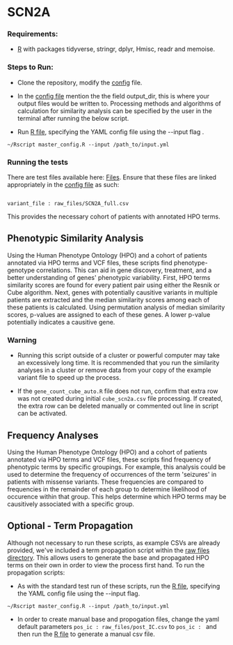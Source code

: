 # SCN2A

### Requirements:
* [R](https://www.r-project.org/) with packages tidyverse, stringr, dplyr, Hmisc, readr and memoise.

### Steps to Run:
* Clone the repository, modify the [config](https://github.com/helbig-lab/SCN2A/blob/master/input.yml) file.

* In the [config file](https://github.com/helbig-lab/SCN2A/blob/master/input.yml) mention the the field output_dir, this is where your output files would be written to.  Processing methods and algorithms of calculation for similarity analysis can be specified by the user in the terminal after running the below script. 

* Run [R file](https://github.com/helbig-lab/SCN2A/blob/master/master_config.R), specifying the YAML config file using the --input flag .

```
~/Rscript master_config.R --input /path_to/input.yml
```

### Running the tests
There are test files available here: [Files](https://github.com/helbig-lab/SCN2A/tree/master/raw_files). Ensure that these files are linked appropriately in the [config file](https://github.com/helbig-lab/SCN2A/blob/master/input.yml) as such:

```

variant_file : raw_files/SCN2A_full.csv 

```

This provides the necessary cohort of patients with annotated HPO terms.

## Phenotypic Similarity Analysis
Using the Human Phenotype Ontology (HPO) and a cohort of patients annotated via HPO terms and VCF files, these scripts find phenotype-genotype correlations. This can aid in gene discovery, treatment, and a better understanding of genes' phenotypic variability. First, HPO terms similarity scores are found for every patient pair using either the Resnik or Cube algorithm. Next, genes with potentially causitive variants in multiple patients are extracted and the median similarity scores among each of these patients is calculated. Using permutation analysis of median similarity scores, p-values are assigned to each of these genes. A lower p-value potentially indicates a causitive gene.

### Warning
* Running this script outside of a cluster or powerful computer may take an excessively long time.  It is recommended that you run the similarity analyses in a cluster or remove data from your copy of the example variant file to speed up the process.

* If the ```gene_count_cube_auto.R``` file does not run, confirm that extra row was not created during initial ```cube_scn2a.csv``` file processing.  If created, the extra row can be deleted manually or commented out line in script can be activated.


## Frequency Analyses
Using the Human Phenotype Ontology (HPO) and a cohort of patients annotated via HPO terms and VCF files, these scripts find frequency of phenotypic terms by specific groupings. For example, this analysis could be used to determine the frequency of occurrences of the term 'seizures' in patients with missense variants.  These frequencies are compared to frequencies in the remainder of each group to determine likelihood of occurence within that group. This helps determine which HPO terms may be causitively associated with a specific group. 

## Optional - Term Propagation
Although not necessary to run these scripts, as example CSVs are already provided, we've included a term propagation script within the [raw files directory](https://github.com/helbig-lab/SCN2A/tree/master/raw_files). This allows users to generate the base and propagated HPO terms on their own in order to view the process first hand. To run the propagation scripts:

* As with the standard test run of these scripts, run the [R file](https://github.com/helbig-lab/SCN2A/blob/master/master_config.R), specifying the YAML config file using the --input flag.

```
~/Rscript master_config.R --input /path_to/input.yml
```
* In order to create manual base and propogation files, change the yaml default parameters ``` pos_ic : raw_files/post_IC.csv ``` to ``` pos_ic :  ``` and then run the [R file](https://github.com/helbig-lab/SCN2A/blob/master/master_config.R) to generate a manual csv file.

